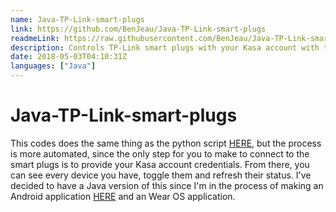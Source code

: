 ```yaml
---
name: Java-TP-Link-smart-plugs
link: https://github.com/BenJeau/Java-TP-Link-smart-plugs
readmeLink: https://raw.githubusercontent.com/BenJeau/Java-TP-Link-smart-plugs/master/README.md
description: Controls TP-Link smart plugs with your Kasa account with this Java code
date: 2018-05-03T04:10:31Z
languages: ["Java"]
---
```


# Java-TP-Link-smart-plugs 
This codes does the same thing as the python script [HERE](https://github.com/BenJeau/arduino-tp-link-smart-plugs), but the process is more automated, since the only step for you to make to connect to the smart plugs is to provide your Kasa account credentials. From there, you can see every device you have, toggle them and refresh their status. I've decided to have a Java version of this since I'm in the process of making an Android application [HERE](https://github.com/BenJeau/Android-Smart-Lights) and an Wear OS application.
